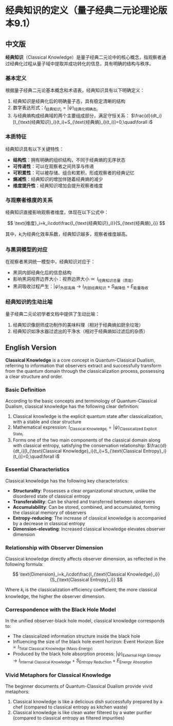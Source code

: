 # 经典知识的定义（量子经典二元论理论版本9.1）

## 中文版

**经典知识**（Classical Knowledge）是量子经典二元论中的核心概念，指观察者通过经典化过程从量子域中提取并成功转化的信息，具有明确的结构与秩序。

### 基本定义

根据量子经典二元论基本概念和术语表，经典知识具有以下明确定义：

1. 经典知识是经典化后的明确量子态，具有稳定清晰的结构
2. 数学表达形式：$I_{\text{经典知识}_i}=|\psi\rangle_{\text{经典化明确态}_i}$
3. 与经典熵构成经典域的两个主要组成部分，满足守恒关系：
   $\frac{d}{dt_i}[I_{\text{经典知识}_i}(t_i)+S_{\text{经典熵}_i}(t_i)]=0,\quad\forall i$

### 本质特征

经典知识具有以下关键特性：

- **结构性**：拥有明确的组织结构，不同于经典熵的无序状态
- **可传递性**：可以在观察者之间共享与传递
- **可积累性**：可以被存储、组合和累积，形成观察者的经典记忆
- **熵减性**：经典知识的增加伴随着经典熵的减少
- **维度提升性**：经典知识增加会提升观察者维度

### 与观察者维度的关系

经典知识直接影响观察者维度，体现在以下公式中：

$$
\text{维度}_i=k_i\cdot\frac{I_{\text{经典知识}_i}}{S_{\text{经典熵}_i}}
$$

其中，$k_i$为经典化效率系数，经典知识越多，观察者维度越高。

### 与黑洞模型的对应

在观察者黑洞统一模型中，经典知识对应于：

- 黑洞内部经典化后的信息结构
- 影响黑洞视界边界大小：$\text{视界边界大小}\propto I_{\text{经典知识总量（质能）}}$
- 黑洞吸收过程产生：$|\psi\rangle_{\text{外部高熵}}\rightarrow I_{\text{内部经典知识}}+S_{\text{熵降低}}+E_{\text{能量吸收}}$

### 经典知识的生动比喻

量子经典二元论初学者文档中提供了生动比喻：

1. 经典知识像厨师成功制作的美味料理（相对于经典熵如厨余垃圾）
2. 经典知识如净水器过滤出的干净水（相对于经典熵如过滤后的杂质）

## English Version

**Classical Knowledge** is a core concept in Quantum-Classical Dualism, referring to information that observers extract and successfully transform from the quantum domain through the classicalization process, possessing a clear structure and order.

### Basic Definition

According to the basic concepts and terminology of Quantum-Classical Dualism, classical knowledge has the following clear definition:

1. Classical knowledge is the explicit quantum state after classicalization, with a stable and clear structure
2. Mathematical expression: $I_{\text{Classical Knowledge}_i}=|\psi\rangle_{\text{Classicalized Explicit State}_i}$
3. Forms one of the two main components of the classical domain along with classical entropy, satisfying the conservation relationship:
   $\frac{d}{dt_i}[I_{\text{Classical Knowledge}_i}(t_i)+S_{\text{Classical Entropy}_i}(t_i)]=0,\quad\forall i$

### Essential Characteristics

Classical knowledge has the following key characteristics:

- **Structurality**: Possesses a clear organizational structure, unlike the disordered state of classical entropy
- **Transferability**: Can be shared and transferred between observers
- **Accumulability**: Can be stored, combined, and accumulated, forming the classical memory of observers
- **Entropy-reducing**: The increase of classical knowledge is accompanied by a decrease in classical entropy
- **Dimension-elevating**: Increased classical knowledge elevates observer dimension

### Relationship with Observer Dimension

Classical knowledge directly affects observer dimension, as reflected in the following formula:

$$
\text{Dimension}_i=k_i\cdot\frac{I_{\text{Classical Knowledge}_i}}{S_{\text{Classical Entropy}_i}}
$$

Where $k_i$ is the classicalization efficiency coefficient; the more classical knowledge, the higher the observer dimension.

### Correspondence with the Black Hole Model

In the unified observer-black hole model, classical knowledge corresponds to:

- The classicalized information structure inside the black hole
- Influencing the size of the black hole event horizon: $\text{Event Horizon Size}\propto I_{\text{Total Classical Knowledge (Mass-Energy)}}$
- Produced by the black hole absorption process: $|\psi\rangle_{\text{External High Entropy}}\rightarrow I_{\text{Internal Classical Knowledge}}+S_{\text{Entropy Reduction}}+E_{\text{Energy Absorption}}$

### Vivid Metaphors for Classical Knowledge

The beginner documents of Quantum-Classical Dualism provide vivid metaphors:

1. Classical knowledge is like a delicious dish successfully prepared by a chef (compared to classical entropy as kitchen waste)
2. Classical knowledge is like clean water filtered by a water purifier (compared to classical entropy as filtered impurities)